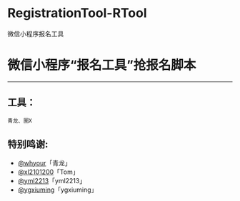 # RegistrationTool-RTool
微信小程序报名工具

# 微信小程序“报名工具”抢报名脚本

---



## 工具：

~~~
青龙、圈X
~~~

## 特别鸣谢:

* [@whyour](https://github.com/whyour/qinglong)「青龙」
* [@xl2101200](https://github.com/xl2101200/-/)「Tom」
* [@yml2213](https://github.com/yml2213/javascript)「yml2213」
* [@ygxiuming](https://github.com/ygxiuming/Lecture-registration.git)「ygxiuming」
